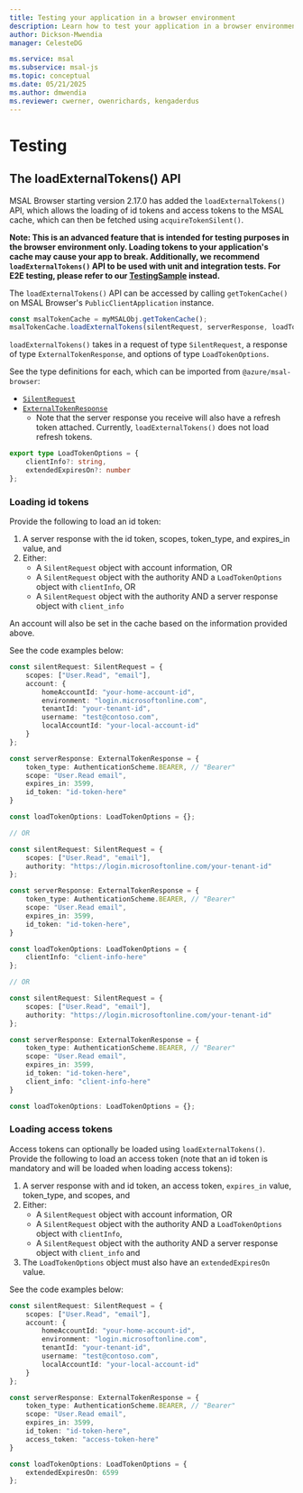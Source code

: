```yaml
---
title: Testing your application in a browser environment
description: Learn how to test your application in a browser environment
author: Dickson-Mwendia
manager: CelesteDG

ms.service: msal
ms.subservice: msal-js
ms.topic: conceptual
ms.date: 05/21/2025
ms.author: dmwendia
ms.reviewer: cwerner, owenrichards, kengaderdus
---
```


# Testing

## The loadExternalTokens() API

MSAL Browser starting version 2.17.0 has added the `loadExternalTokens()` API, which allows the loading of id tokens and access tokens to the MSAL cache, which can then be fetched using `acquireTokenSilent()`. 

**Note: This is an advanced feature that is intended for testing purposes in the browser environment only. Loading tokens to your application's cache may cause your app to break. Additionally, we recommend `loadExternalTokens()` API to be used with unit and integration tests. For E2E testing, please refer to our [TestingSample](https://github.com/AzureAD/microsoft-authentication-library-for-js/tree/dev/samples/msal-browser-samples/TestingSample) instead.**

The `loadExternalTokens()` API can be accessed by calling `getTokenCache()` on MSAL Browser's `PublicClientApplication` instance. 

```js
const msalTokenCache = myMSALObj.getTokenCache();
msalTokenCache.loadExternalTokens(silentRequest, serverResponse, loadTokenOptions);
```

`loadExternalTokens()` takes in a request of type `SilentRequest`, a response of type `ExternalTokenResponse`, and options of type `LoadTokenOptions`.

See the type definitions for each, which can be imported from `@azure/msal-browser`:

- [`SilentRequest`](https://azuread.github.io/microsoft-authentication-library-for-js/ref/modules/_azure_msal_browser.html#silentrequest)
- [`ExternalTokenResponse`](https://azuread.github.io/microsoft-authentication-library-for-js/ref/modules/_azure_msal_common.html#externaltokenresponse)
    - Note that the server response you receive will also have a refresh token attached. Currently, `loadExternalTokens()` does not load refresh tokens.

```ts
export type LoadTokenOptions = {
    clientInfo?: string,
    extendedExpiresOn?: number
};
```

### Loading id tokens

Provide the following to load an id token:

1. A server response with the id token, scopes, token_type, and expires_in value, and
1. Either:
    - A `SilentRequest` object with account information, OR
    - A `SilentRequest` object with the authority AND a `LoadTokenOptions` object with `clientInfo`, OR
    - A `SilentRequest` object with the authority AND a server response object with `client_info`

An account will also be set in the cache based on the information provided above.

See the code examples below:

```ts
const silentRequest: SilentRequest = {
    scopes: ["User.Read", "email"],
    account: {
        homeAccountId: "your-home-account-id",
        environment: "login.microsoftonline.com",
        tenantId: "your-tenant-id",
        username: "test@contoso.com",
        localAccountId: "your-local-account-id"
    }
};

const serverResponse: ExternalTokenResponse = {
    token_type: AuthenticationScheme.BEARER, // "Bearer"
    scope: "User.Read email",
    expires_in: 3599,
    id_token: "id-token-here"
}

const loadTokenOptions: LoadTokenOptions = {};

// OR

const silentRequest: SilentRequest = {
    scopes: ["User.Read", "email"],
    authority: "https://login.microsoftonline.com/your-tenant-id"
};

const serverResponse: ExternalTokenResponse = {
    token_type: AuthenticationScheme.BEARER, // "Bearer"
    scope: "User.Read email",
    expires_in: 3599,
    id_token: "id-token-here",
}

const loadTokenOptions: LoadTokenOptions = {
    clientInfo: "client-info-here"
};

// OR

const silentRequest: SilentRequest = {
    scopes: ["User.Read", "email"],
    authority: "https://login.microsoftonline.com/your-tenant-id"
};

const serverResponse: ExternalTokenResponse = {
    token_type: AuthenticationScheme.BEARER, // "Bearer"
    scope: "User.Read email",
    expires_in: 3599,
    id_token: "id-token-here",
    client_info: "client-info-here"
}

const loadTokenOptions: LoadTokenOptions = {};
```

### Loading access tokens

Access tokens can optionally be loaded using `loadExternalTokens()`. Provide the following to load an access token (note that an id token is mandatory and will be loaded when loading access tokens):

1. A server response with and id token, an access token, `expires_in` value, token_type, and scopes, and
1. Either:
    - A `SilentRequest` object with account information, OR
    - A `SilentRequest` object with the authority AND a `LoadTokenOptions` object with `clientInfo`, 
    - A `SilentRequest` object with the authority AND a server response object with `client_info`
    and
1. The `LoadTokenOptions` object must also have an `extendedExpiresOn` value.

See the code examples below:

```ts
const silentRequest: SilentRequest = {
    scopes: ["User.Read", "email"],
    account: {
        homeAccountId: "your-home-account-id",
        environment: "login.microsoftonline.com",
        tenantId: "your-tenant-id",
        username: "test@contoso.com",
        localAccountId: "your-local-account-id"
    }
};

const serverResponse: ExternalTokenResponse = {
    token_type: AuthenticationScheme.BEARER, // "Bearer"
    scope: "User.Read email",
    expires_in: 3599,
    id_token: "id-token-here",
    access_token: "access-token-here"
}

const loadTokenOptions: LoadTokenOptions = {
    extendedExpiresOn: 6599
};
```
